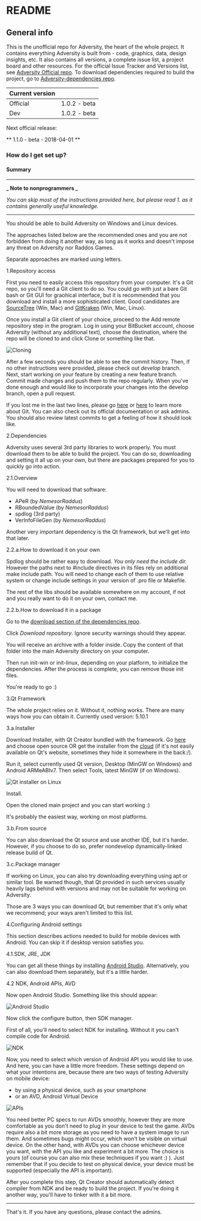 # README #

## General info ##

This is the unofficial repo for Adversity, the heart of the whole project. It contains everything Adversity is built from - code, graphics, data, design insights, etc.
It also contains all versions, a complete issue list, a project board and other resources.
For the official Issue Tracker and Versions list, see [Adversity Official repo](https://bitbucket.org/raddosgames/adversity-official/overview).
To download dependencies required to build the project, go to [Adversity-dependencies repo](https://bitbucket.org/raddosgames/adversity-dependencies).

| Current version |   |
| --------------- | - |
| Official        | 1.0.2 - beta |
| Dev             | 1.0.2 - beta |

Next official release:

** 1.1.0 - beta   -   2018-04-01 **

### How do I get set up? ###

#### Summary ####

---

**_ Note to nonprogrammers _**

_You can skip most of the instructions provided here, but please read 1. as it contains generally useful knowledge._

---

You should be able to build Adversity on Windows and Linux devices.

The approaches listed below are the recommended ones and you are not forbidden from doing it another way, as long as it works and doesn't impose any threat on Adversity nor Raddos Games.

Separate approaches are marked using letters.

1.Repository access

First you need to easily access this repository from your computer. It's a Git repo, so you'll need a Git client to do so. You could go with just a bare Git bash or Git GUI for graohical interface, but it is recommended that you download and install a more sophisticated client. Good candidates are [SourceTree](https://www.sourcetreeapp.com/) (Win, Mac) and [GitKraken](https://www.gitkraken.com/) (Win, Mac, Linux).

Once you install a Git client of your choice, proceed to the Add remote repository step in the program. Log in using your BitBucket account, choose Adversity (without any additional text), choose the destination, where the repo will be cloned to and click Clone or something like that.

![Cloning](https://bitbucket.org/repo/7EK6z9k/images/2473478235-cloning.png)

After a few seconds you should be able to see the commit history. Then, if no other instructions were provided, please check out _develop_ branch. Next, start working on your feature by creating a new feature branch. Commit made changes and push them to the repo regularly. When you've done enough and would like to incorporate your changes into the develop branch, open a pull request.

If you lost me in the last two lines, please go [here](https://www.git-tower.com/blog/git-cheat-sheet/) or [here](https://www.atlassian.com/git/tutorials/atlassian-git-cheatsheet) to learn more about Git. You can also check out its official documentation or ask admins. You should also review latest commits to get a feeling of how it should look like.

2.Dependencies

Adversity uses several 3rd party libraries to work properly. You must download them to be able to build the project.
You can do so, downloading and setting it all up on your own, but there are packages prepared for you to quickly go into action.

2.1.Overview

You will need to download that software:

- APeR (by _NemesorRaddus_)
- RBoundedValue (by _NemesorRaddus_)
- spdlog (3rd party)
- VerInfoFileGen (by _NemesorRaddus_)

Another very important dependency is the Qt framework, but we'll get into that later.

2.2.a.How to download it on your own

Spdlog should be rather easy to download. *You only need the _include_ dir.* However the paths next to #include directives in its files rely on additional make include path. You will need to change each of them to use relative system or change include settings in your version of .pro file or Makefile.

The rest of the libs should be available somewhere on my account, if not and you really want to do it on your own, contact me.

2.2.b.How to download it in a package

Go to the [download section of the dependencies repo](https://bitbucket.org/raddosgames/adversity-dependencies/downloads/).

Click _Download repository_. Ignore security warnings should they appear.

You will receive an archive with a folder inside. Copy the content of that folder into the main Adversity directory on your computer.

Then run init-win or init-linux, depending on your platform, to initialize the dependencies. After the process is complete, you can remove those init files.

You're ready to go :)

3.Qt Framework

The whole project relies on it. Without it, nothing works. There are many ways how you can obtain it.
Currently used version: 5.10.1

3.a.Installer

Download Installer, with Qt Creator bundled with the framework. Go [here](https://www.qt.io/download) and choose open source OR get the installer from the [cloud](https://mega.nz/#F!8ZRynTpA!op81fl7Lgt-oi0bxA5NslA) (if it's not easily available on Qt's website, sometimes they hide it somewhere in the back:/).

Run it, select currently used Qt version, Desktop (MinGW on Windows) and Android ARMeABIv7. Then select Tools, latest MinGW (if on Windows).

![Qt installer on Linux](https://bitbucket.org/repo/7EK6z9k/images/3246473002-qt%20installer.png)

Install.

Open the cloned main project and you can start working :)

It's probably the easiest way, working on most platforms.

3.b.From source

You can also download the Qt source and use another IDE, but it's harder. However, if you choose to do so, prefer nondevelop dynamically-linked release build of Qt.

3.c.Package manager

If working on Linux, you can also try downloading everything using apt or similar tool. Be warned though, that Qt provided in such services usually heavily lags behind with versions and may not be suitable for working on Adversity.

Those are 3 ways you can download Qt, but remember that it's only what we recommend; your ways aren't limited to this list.

4.Configuring Android settings

This section describes actions needed to build for mobile devices with Android. You can skip it if desktop version satisfies you.

4.1.SDK, JRE, JDK

You can get all these things by installing [Android Studio](https://developer.android.com/studio/index.html). Alternatively, you can also download them separately, but it's a little harder.

4.2 NDK, Android APIs, AVD

Now open Android Studio. Something like this should appear:

![Android Studio](https://bitbucket.org/repo/7EK6z9k/images/1092374839-android%20studio.png)

Now click the configure button, then SDK manager.

First of all, you'll need to select NDK for installing. Without it you can't compile code for Android.

![NDK](https://bitbucket.org/repo/7EK6z9k/images/3437052932-ndk.png)

Now, you need to select which version of Android API you would like to use. And here, you can have a little more freedom. These settings depend on what your intentions are, because there are two ways of testing Adversity on mobile device:

- by using a physical device, such as your smartphone
- or an AVD, Android Virtual Device

![APIs](https://bitbucket.org/repo/7EK6z9k/images/3111347047-sdk.png)

You need better PC specs to run AVDs smoothly, however they are more comfortable as you don't need to plug in your device to test the game. AVDs require also a bit more storage as you need to have a system image to run them. And sometimes bugs might occur, which won't be visible on virtual device. On the other hand, with AVDs you can choose whichever device you want, with the API you like and experiment a bit more. The choice is yours (of course you can also mix these techniques if you want :) ). Just remember that if you decide to test on physical device, your device must be supported (especially the API is important).

After you complete this step, Qt Creator should automatically detect compiler from NDK and be ready to build the project. If you're doing it another way, you'll have to tinker with it a bit more.

---

That's it. If you have any questions, please contact the admins.